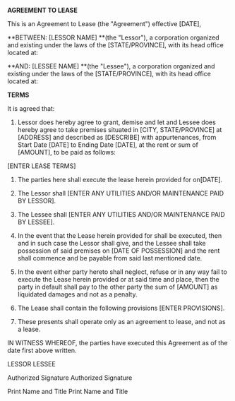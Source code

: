 **AGREEMENT TO LEASE**

This is an Agreement to Lease (the "Agreement") effective \[DATE\],

**BETWEEN: \[LESSOR NAME\] **(the \"Lessor\"), a corporation organized
and existing under the laws of the \[STATE/PROVINCE\], with its head
office located at:

**AND: \[LESSEE NAME\] **(the \"Lessee\"), a corporation organized and
existing under the laws of the \[STATE/PROVINCE\], with its head office
located at:

**TERMS**

It is agreed that:

1.  Lessor does hereby agree to grant, demise and let and Lessee does
    hereby agree to take premises situated in \[CITY, STATE/PROVINCE\]
    at \[ADDRESS\] and described as \[DESCRIBE\] with appurtenances,
    from Start Date \[DATE\] to Ending Date \[DATE\], at the rent or sum
    of \[AMOUNT\], to be paid as follows:

\[ENTER LEASE TERMS\]

1.  The parties here shall execute the lease herein provided for
    on\[DATE\].

2.  The Lessor shall \[ENTER ANY UTILITIES AND/OR MAINTENANCE PAID BY
    LESSOR\].

3.  The Lessee shall \[ENTER ANY UTILITIES AND/OR MAINTENANCE PAID BY
    LESSEE\].

4.  In the event that the Lease herein provided for shall be executed,
    then and in such case the Lessor shall give, and the Lessee shall
    take possession of said premises on \[DATE OF POSSESSION\] and the
    rent shall commence and be payable from said last mentioned date.

5.  In the event either party hereto shall neglect, refuse or in any way
    fail to execute the Lease herein provided or at said time and place,
    then the party in default shall pay to the other party the sum of
    \[AMOUNT\] as liquidated damages and not as a penalty.

6.  The Lease shall contain the following provisions \[ENTER
    PROVISIONS\].

7.  These presents shall operate only as an agreement to lease, and not
    as a lease.

IN WITNESS WHEREOF, the parties have executed this Agreement as of the
date first above written.

LESSOR LESSEE

Authorized Signature Authorized Signature

Print Name and Title Print Name and Title
